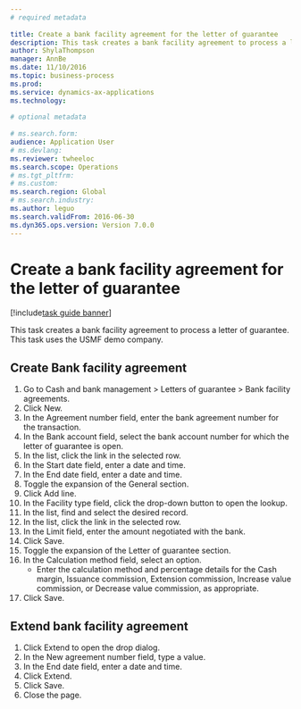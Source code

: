 ```yaml
--- 
# required metadata 
 
title: Create a bank facility agreement for the letter of guarantee
description: This task creates a bank facility agreement to process a letter of guarantee. 
author: ShylaThompson
manager: AnnBe 
ms.date: 11/10/2016
ms.topic: business-process 
ms.prod:  
ms.service: dynamics-ax-applications 
ms.technology:  
 
# optional metadata 
 
# ms.search.form:   
audience: Application User 
# ms.devlang:  
ms.reviewer: twheeloc
ms.search.scope: Operations 
# ms.tgt_pltfrm:  
# ms.custom:  
ms.search.region: Global
# ms.search.industry: 
ms.author: leguo
ms.search.validFrom: 2016-06-30 
ms.dyn365.ops.version: Version 7.0.0 
---
```

# Create a bank facility agreement for the letter of guarantee

[!include[task guide banner](../../includes/task-guide-banner.md)]

This task creates a bank facility agreement to process a letter of guarantee. This task uses the USMF demo company. 


## Create Bank facility agreement
1. Go to Cash and bank management > Letters of guarantee > Bank facility agreements.
2. Click New.
3. In the Agreement number field, enter the bank agreement number for the transaction.
4. In the Bank account field, select the bank account number for which the letter of guarantee is open. 
5. In the list, click the link in the selected row.
6. In the Start date field, enter a date and time.
7. In the End date field, enter a date and time.
8. Toggle the expansion of the General section.
9. Click Add line.
10. In the Facility type field, click the drop-down button to open the lookup.
11. In the list, find and select the desired record.
12. In the list, click the link in the selected row.
13. In the Limit field, enter the amount negotiated with the bank.
14. Click Save.
15. Toggle the expansion of the Letter of guarantee section.
16. In the Calculation method field, select an option.
    * Enter the calculation method and percentage details for the Cash margin, Issuance commission, Extension commission, Increase value commission, or Decrease value commission, as appropriate.   
17. Click Save.

## Extend bank facility agreement
1. Click Extend to open the drop dialog.
2. In the New agreement number field, type a value.
3. In the End date field, enter a date and time.
4. Click Extend.
5. Click Save.
6. Close the page.

